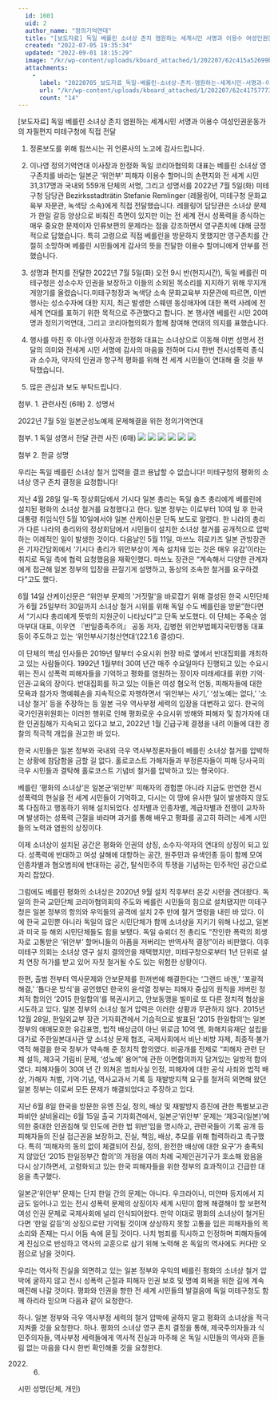 ```yaml
---
  id: 1601
  uid: 2
  author_name: "정의기억연대"
  title: "[보도자료] 독일 베를린 소녀상 존치 염원하는 세계시민 서명과 이용수 여성인권운동가의 자필편지 미테구청에 직접 전달"
  created: "2022-07-05 19:35:34"
  updated: "2022-09-01 18:15:29"
  image: "/kr/wp-content/uploads/kboard_attached/1/202207/62c415a52699b6869759.jpg"
  attachments: 
    - 
      label: "20220705_보도자료_독일-베를린-소녀상-존치-염원하는-세계시민-서명과-이용수-여성인권운동가의-자필편지-미테구청에-직접-전달_배포용.hwp"
      url: "/kr/wp-content/uploads/kboard_attached/1/202207/62c417577734e4986190.hwp"
      count: "14"
---
```

\[보도자료\] 독일 베를린 소녀상 존치 염원하는 세계시민 서명과 이용수 여성인권운동가의 자필편지 미테구청에 직접 전달

1. 정론보도를 위해 힘쓰시는 귀 언론사의 노고에 감사드립니다.

2. 이나영 정의기억연대 이사장과 한정화 독일 코리아협의회 대표는 베를린 소녀상 영구존치를 바라는 일본군 ‘위안부‘ 피해자 이용수 할머니의 손편지와 전 세계 시민 31,317명과 국내외 559개 단체의 서명, 그리고 성명서를 2022년 7월 5일(화) 미테구청 담당관 Bezirksstadträtin Stefanie Remlinger (레믈링어, 미테구청 문화교육부 자문관, 녹색당 소속)에게 직접 전달했습니다. 레믈링어 담당관은 소녀상 문제가 한일 갈등 양상으로 비춰진 측면이 있지만 이는 전 세계 전시 성폭력을 종식하는 매우 중요한 문제이자 인류보편의 문제라는 점을 강조하면서 영구존치에 대해 긍정적으로 답했습니다. 특히 고령으로 직접 베를린을 방문하지 못했지만 영구존치를 간절히 소망하며 베를린 시민들에게 감사의 뜻을 전달한 이용수 할머니에게 안부를 전했습니다.

3. 성명과 편지를 전달한 2022년 7월 5일(화) 오전 9시 반(현지시간), 독일 베를린 미테구청은 성소수자 인권을 보장하고 이들의 소외된 목소리를 지지하기 위해 무지개 게양기를 올렸습니다.미테구청장과 녹색당 소속 문화교육부 자문관에 따르면, 이번 행사는 성소수자에 대한 지지, 최근 발생한 스웨덴 동성애자에 대한 폭력 사례에 전 세계 연대를 표하기 위한 목적으로 주관했다고 합니다. 본 행사엔 베를린 시민 20여명과 정의기억연대, 그리고 코리아협의회가 함께 참여해 연대의 의지를 표했습니다. 

4. 행사를 마친 후 이나영 이사장과 한정화 대표는 소녀상으로 이동해 이번 성명서 전달의 의미와 전세계 시민 서명에 감사의 마음을 전하며 다시 한번 전시성폭력 종식과 소수자, 약자의 인권과 항구적 평화를 위해 전 세계 시민들이 연대해 줄 것을 부탁했습니다. 

5. 많은 관심과 보도 부탁드립니다.

첨부. 1. 관련사진 (6매)
 2. 성명서

2022년 7월 5일
일본군성노예제 문제해결을 위한 정의기억연대

첨부. 1 독일 성명서 전달 관련 사진 (6매)
![](/kr/wp-content/uploads/kboard_attached/1/202207/62c415a52699b6869759.jpg)
 ![](/kr/wp-content/uploads/kboard_attached/1/202207/62c415a540b0a8268550.jpg) 
![](/kr/wp-content/uploads/kboard_attached/1/202207/62c415a537e4e1395043.jpg) 
![](/kr/wp-content/uploads/kboard_attached/1/202207/62c415a53a0733023291.jpg) 
![](/kr/wp-content/uploads/kboard_attached/1/202207/62c415a53c4437336613.jpg) 
![](/kr/wp-content/uploads/kboard_attached/1/202207/62c415a53eabe6481442.jpg)

첨부 2. 한글 성명

우리는 독일 베를린 소녀상 철거 압력을 결코 용납할 수 없습니다!
미테구청의 평화의 소녀상 영구 존치 결정을 요청합니다!

지난 4월 28일 일-독 정상회담에서 기시다 일본 총리는 독일 숄츠 총리에게 베를린에 설치된 평화의 소녀상 철거를 요청했다고 한다. 일본 정부는 이로부터 10여 일 후 한국 대통령 취임식인 5월 10일에서야 일본 산케이신문 단독 보도로 알렸다. 한 나라의 총리가 다른 나라의 총리와의 정상회담에서 시민들이 설치한 소녀상 철거를 공개적으로 압박하는 이례적인 일이 발생한 것이다. 다음날인 5월 11일, 마쓰노 히로카즈 일본 관방장관은 기자간담회에서 ‘기시다 총리가 위안부상이 계속 설치돼 있는 것은 매우 유감’이라는 취지로 독일 측에 협력 요청했음을 재확인했다. 마쓰노 장관은 “계속해서 다양한 관계자에게 접근해 일본 정부의 입장을 끈질기게 설명하고, 동상의 조속한 철거를 요구하겠다"고도 했다.

6월 14일 산케이신문은 “위안부 문제의 '거짓말'을 바로잡기 위해 결성된 한국 시민단체가 6월 25일부터 30일까지 소녀상 철거 시위를 위해 독일 수도 베를린을 방문”한다면서 “기시다 총리에게 뜻밖의 지원군이 나타났다”고 단독 보도했다. 이 단체는 주옥순 엄마부대 대표, 이우연 『반일종족주의』 공동 저자, 김병헌 위안부법폐지국민행동 대표 등이 주도하고 있는 ‘위안부사기청산연대’(22.1.6 결성)다.

이 단체의 핵심 인사들은 2019년 말부터 수요시위 현장 바로 옆에서 반대집회를 개최하고 있는 사람들이다. 1992년 1월부터 30여 년간 매주 수요일마다 진행되고 있는 수요시위는 전시 성폭력 피해자들을 기억하고 평화를 염원하는 장이자 미래세대를 위한 기억·인권·교육의 장이다. 반대집회를 하고 있는 이들은 여성 혐오적 언동, 피해자들에 대한 모욕과 참가자 명예훼손을 지속적으로 자행하면서 ‘위안부는 사기,’ ‘성노예는 없다,’ ‘소녀상 철거’ 등을 주장하는 등 일본 극우 역사부정 세력의 입장을 대변하고 있다. 한국의 국가인권위원회는 이러한 행위로 인해 평화로운 수요시위 방해와 피해자 및 참가자에 대한 인권침해가 지속되고 있다고 보고, 2022년 1월 긴급구제 결정을 내려 이들에 대한 경찰의 적극적 개입을 권고한 바 있다.

한국 시민들은 일본 정부와 국내외 극우 역사부정론자들이 베를린 소녀상 철거를 압박하는 상황에 참담함을 금할 길 없다. 홀로코스트 가해자들과 부정론자들이 피해 당사국의 극우 시민들과 결탁해 홀로코스트 기념비 철거를 압박하고 있는 형국이다.

베를린 ‘평화의 소녀상’은 일본군‘위안부’ 피해자의 경험뿐 아니라 지금도 만연한 전시 성폭력의 현실을 전 세계 시민들이 기억하고, 다시는 이 땅에 유사한 일이 발생하지 않도록 다짐하고 행동하기 위해 설치되었다. 성차별과 인종차별, 계급차별과 전쟁이 교차하며 발생하는 성폭력 근절을 바라며 과거를 통해 배우고 평화를 공고히 하려는 세계 시민들의 노력과 염원의 상징이다.

이제 소녀상이 설치된 공간은 평화와 인권의 상징, 소수자·약자의 연대의 상징이 되고 있다. 성폭력에 반대하고 여성 살해에 대항하는 공간, 원주민과 유색인종 등이 함께 모여 인종차별과 혐오범죄에 반대하는 공간, 탈식민주의 투쟁을 기념하는 민주적인 공간으로 자리 잡았다.

그럼에도 베를린 평화의 소녀상은 2020년 9월 설치 직후부터 온갖 시련을 견뎌왔다. 독일의 한국 교민단체 코리아협의회의 주도와 베를린 시민들의 힘으로 설치됐지만 미테구청은 일본 정부의 항의와 우익들의 공격에 설치 2주 만에 철거 명령을 내린 바 있다. 이에 한국 교민뿐 아니라 독일의 많은 시민단체가 함께 소녀상을 지키기 위해 나섰고, 일본과 미국 등 해외 시민단체들도 힘을 보탰다. 독일 슈뢰더 전 총리도 “잔인한 폭력의 희생자로 고통받은 ‘위안부’ 할머니들의 아픔을 저버리는 반역사적 결정”이라 비판했다. 이후 미테구 의회는 소녀상 영구 설치 결의안을 채택했지만, 미테구청으로부터 1년 단위로 설치 연장 허가를 받고 있어 자칫 철거될 수도 있는 위험한 상황이다.

한편, 출범 전부터 역사문제와 안보문제를 한꺼번에 해결한다는 ‘그랜드 바겐,’ ‘포괄적 해결,’ ‘톱다운 방식’을 공언했던 한국의 윤석열 정부는 피해자 중심의 원칙을 저버린 정치적 합의인 ‘2015 한일합의’를 복권시키고, 안보동맹을 빌미로 또 다른 정치적 협상을 시도하고 있다. 일본 정부의 소녀상 철거 압력은 이러한 상황과 무관하지 않다. 2015년 12월 28일, 한일외교부 장관 기자회견에서 기습적으로 발표된 ‘2015 한일합의’는 일본 정부의 애매모호한 유감표명, 법적 배상금이 아닌 위로금 10억 엔, 화해치유재단 설립을 대가로 주한일본대사관 앞 소녀상 문제 협조, 국제사회에서 비난·비방 자제, 최종적·불가역적 해결을 한국 정부가 약속해 준 정치적 합의였다. 비공개를 전제로 “피해자 관련 단체 설득, 제3국 기림비 문제, ‘성노예’ 용어”에 관한 이면합의까지 담겨있는 일방적 합의였다. 피해자들이 30여 년 간 외쳐온 범죄사실 인정, 피해자에 대한 공식 사죄와 법적 배상, 가해자 처벌, 기억·기념, 역사교과서 기록 등 재발방지책 요구를 철저히 외면해 왔던 일본 정부는 이로써 모든 문제가 해결되었다고 주장하고 있다.

지난 6월 8일 한국을 방문한 유엔 진실, 정의, 배상 및 재발방지 증진에 관한 특별보고관 파비안 살비올리는 6월 15일 출국 기자회견에서, 일본군‘위안부’ 문제는 ‘제3국(일본)’에 의한 중대한 인권침해 및 인도에 관한 법 위반’임을 명시하고, 관련국들이 기록 공개 등 피해자들의 진실 접근권을 보장하고, 진실, 책임, 배상, 추모를 위해 협력하라고 촉구했다. 특히 ‘피해자의 동의 없이 체결되어 진실, 정의, 완전한 배상에 대한 요구’가 충족되지 않았던 ‘2015 한일정부간 합의’의 개정을 여러 차례 국제인권기구가 호소해 왔음을 다시 상기하면서, 고령화되고 있는 한국 피해자들을 위한 정부의 효과적이고 긴급한 대응을 촉구했다.

일본군‘위안부’ 문제는 단지 한일 간의 문제는 아니다. 우크라이나, 미얀마 등지에서 지금도 일어나고 있는 전시 성폭력 문제의 상징이자 세계 시민이 함께 해결해야 할 보편적 여성 인권 문제로 국제사회에 널리 인식되어왔다. 만약 이대로 평화의 소녀상이 철거된다면 ‘한일 갈등’의 상징으로만 기억될 것이며 상상하지 못할 고통을 입은 피해자들의 목소리와 존재는 다시 어둠 속에 묻힐 것이다. 나치 범죄를 직시하고 인정하며 피해자들에게 진심으로 반성하고 역사의 교훈으로 삼기 위해 노력해 온 독일의 역사에도 커다란 오점으로 남을 것이다.

우리는 역사적 진실을 외면하고 있는 일본 정부와 우익의 베를린 평화의 소녀상 철거 압박에 굴하지 않고 전시 성폭력 근절과 피해자 인권 보호 및 명예 회복을 위한 길에 계속 매진해 나갈 것이다. 평화와 인권을 향한 전 세계 시민들의 발걸음에 독일 미테구청도 함께 하리라 믿으며 다음과 같이 요청한다.

하나. 일본 정부와 극우 역사부정 세력의 철거 압박에 굴하지 말고 평화의 소녀상을 적극 지켜줄 것을 요청한다.
하나. 평화의 소녀상 영구 존치 결정을 통해, 제국주의자들과 식민주의자들, 역사부정 세력들에게 역사적 진실과 마주해 온 독일 시민들의 역사와 흔들림 없는 마음을 다시 한번 확인해줄 것을 요청한다.

2022. 6.
시민 성명(단체, 개인)